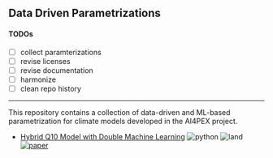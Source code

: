 ## Data Driven Parametrizations

#### TODOs

- [ ] collect paramterizations 
- [ ] revise licenses 
- [ ] revise documentation 
- [ ] harmonize 
- [ ] clean repo history

----------

This repository contains a collection of data-driven and ML-based
parametrization for climate models developed in the AI4PEX project. 


- [Hybrid Q10 Model with Double Machine Learning](https://github.com/KaiHCohrs/hybrid-q10-model-chm)  ![python](https://img.shields.io/badge/python-yellow)  ![land](https://img.shields.io/badge/land-darkgreen) [![paper](https://img.shields.io/badge/paper-gray)](https://doi.org/10.1088/2632-2153/ad5a60)






